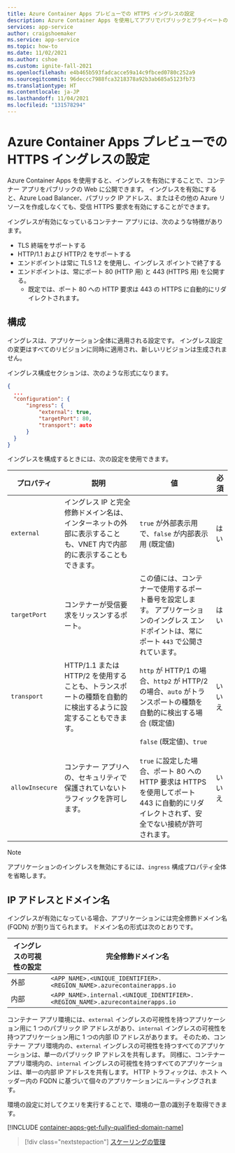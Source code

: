 ```yaml
---
title: Azure Container Apps プレビューでの HTTPS イングレスの設定
description: Azure Container Apps を使用してアプリでパブリックとプライベートのエンドポイントを有効にする
services: app-service
author: craigshoemaker
ms.service: app-service
ms.topic: how-to
ms.date: 11/02/2021
ms.author: cshoe
ms.custom: ignite-fall-2021
ms.openlocfilehash: e4b465b593fadcacce59a14c9fbced0780c252a9
ms.sourcegitcommit: 96deccc7988fca3218378a92b3ab685a5123fb73
ms.translationtype: HT
ms.contentlocale: ja-JP
ms.lasthandoff: 11/04/2021
ms.locfileid: "131578294"
---
```

# <a name="set-up-https-ingress-in-azure-container-apps-preview"></a>Azure Container Apps プレビューでの HTTPS イングレスの設定

Azure Container Apps を使用すると、イングレスを有効にすることで、コンテナー アプリをパブリックの Web に公開できます。 イングレスを有効にすると、Azure Load Balancer、パブリック IP アドレス、またはその他の Azure リソースを作成しなくても、受信 HTTPS 要求を有効にすることができます。

イングレスが有効になっているコンテナー アプリには、次のような特徴があります。

- TLS 終端をサポートする
- HTTP/1.1 および HTTP/2 をサポートする
- エンドポイントは常に TLS 1.2 を使用し、イングレス ポイントで終了する
- エンドポイントは、常にポート 80 (HTTP 用) と 443 (HTTPS 用) を公開する。
  - 既定では、ポート 80 への HTTP 要求は 443 の HTTPS に自動的にリダイレクトされます。

## <a name="configuration"></a>構成

イングレスは、アプリケーション全体に適用される設定です。 イングレス設定の変更はすべてのリビジョンに同時に適用され、新しいリビジョンは生成されません。

イングレス構成セクションは、次のような形式になります。

```json
{
  ...
  "configuration": {
      "ingress": {
          "external": true,
          "targetPort": 80,
          "transport": auto
      }
  }
}
```

イングレスを構成するときには、次の設定を使用できます。

| プロパティ | 説明 | 値 | 必須 |
|---|---|---|---|
| `external` | イングレス IP と完全修飾ドメイン名は、インターネットの外部に表示することも、VNET 内で内部的に表示することもできます。 |`true` が外部表示用で、`false` が内部表示用 (既定値) | はい |
| `targetPort` | コンテナーが受信要求をリッスンするポート。 | この値には、コンテナーで使用するポート番号を設定します。 アプリケーションのイングレス エンドポイントは、常にポート `443` で公開されています。 | はい |
| `transport` | HTTP/1.1 または HTTP/2 を使用することも、トランスポートの種類を自動的に検出するように設定することもできます。 | `http` が HTTP/1 の場合、`http2` が HTTP/2 の場合、`auto` がトランスポートの種類を自動的に検出する場合 (既定値) | いいえ |
| `allowInsecure` | コンテナー アプリへの、セキュリティで保護されていないトラフィックを許可します。 | `false` (既定値)、`true`<br><br>`true` に設定した場合、ポート 80 への HTTP 要求は HTTPS を使用してポート 443 に自動的にリダイレクトされず、安全でない接続が許可されます。 | いいえ |

> [!NOTE]
> アプリケーションのイングレスを無効にするには、`ingress` 構成プロパティ全体を省略します。

## <a name="ip-addresses-and-domain-names"></a>IP アドレスとドメイン名

イングレスが有効になっている場合、アプリケーションには完全修飾ドメイン名 (FQDN) が割り当てられます。 ドメイン名の形式は次のとおりです。

|イングレスの可視性の設定 | 完全修飾ドメイン名 |
|---|---|
| 外部 | `<APP_NAME>.<UNIQUE_IDENTIFIER>.<REGION_NAME>.azurecontainerapps.io`|
| 内部 | `<APP_NAME>.internal.<UNIQUE_IDENTIFIER>.<REGION_NAME>.azurecontainerapps.io` |

コンテナー アプリ環境には、`external` イングレスの可視性を持つアプリケーション用に 1 つのパブリック IP アドレスがあり、`internal` イングレスの可視性を持つアプリケーション用に 1 つの内部 ID アドレスがあります。 そのため、コンテナー アプリ環境内の、`external` イングレスの可視性を持つすべてのアプリケーションは、単一のパブリック IP アドレスを共有します。 同様に、コンテナー アプリ環境内の、`internal` イングレスの可視性を持つすべてのアプリケーションは、単一の内部 IP アドレスを共有します。 HTTP トラフィックは、ホスト ヘッダー内の FQDN に基づいて個々のアプリケーションにルーティングされます。

環境の設定に対してクエリを実行することで、環境の一意の識別子を取得できます。

[!INCLUDE [container-apps-get-fully-qualified-domain-name](../../includes/container-apps-get-fully-qualified-domain-name.md)]

> [!div class="nextstepaction"]
> [スケーリングの管理](scale-app.md)
